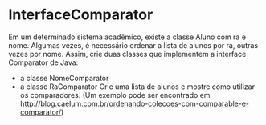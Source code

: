 # InterfaceComparator

Em um determinado sistema acadêmico, existe a classe Aluno com ra e nome. Algumas
vezes, é necessário ordenar a lista de alunos por ra, outras vezes por nome. Assim, crie
duas classes que implementem a interface Comparator de Java:
- a classe NomeComparator
- a classe RaComparator
Crie uma lista de alunos e mostre como utilizar os comparadores.
(Um exemplo pode ser encontrado em
http://blog.caelum.com.br/ordenando-colecoes-com-comparable-e-comparator/)
